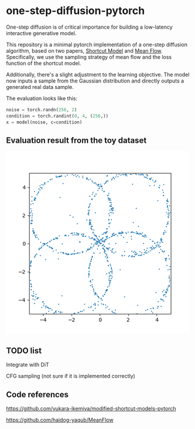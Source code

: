 # one-step-diffusion-pytorch

One-step diffusion is of critical importance for building a low-latency interactive generative model.

This repository is a minimal pytorch implementation of a one-step diffusion algorithm, based on two papers, [Shortcut Model](https://arxiv.org/abs/2410.12557) and [Mean Flow](https://arxiv.org/abs/2505.13447). Specifically, we use the sampling strategy of mean flow and the loss function of the shortcut model.

Additionally, there's a slight adjustment to the learning objective. The model now inputs a sample from the Gaussian distribution and directly outputs a generated real data sample.

The evaluation looks like this:
```python
noise = torch.randn(256, 2)
condition = torch.randint(0, 4, (256,))
x = model(noise, c=condition)
```

## Evaluation result from the toy dataset
![](assets/result.png)

## TODO list

Integrate with DiT

CFG sampling (not sure if it is implemented correctly)

## Code references

https://github.com/yukara-ikemiya/modified-shortcut-models-pytorch

https://github.com/haidog-yaqub/MeanFlow
